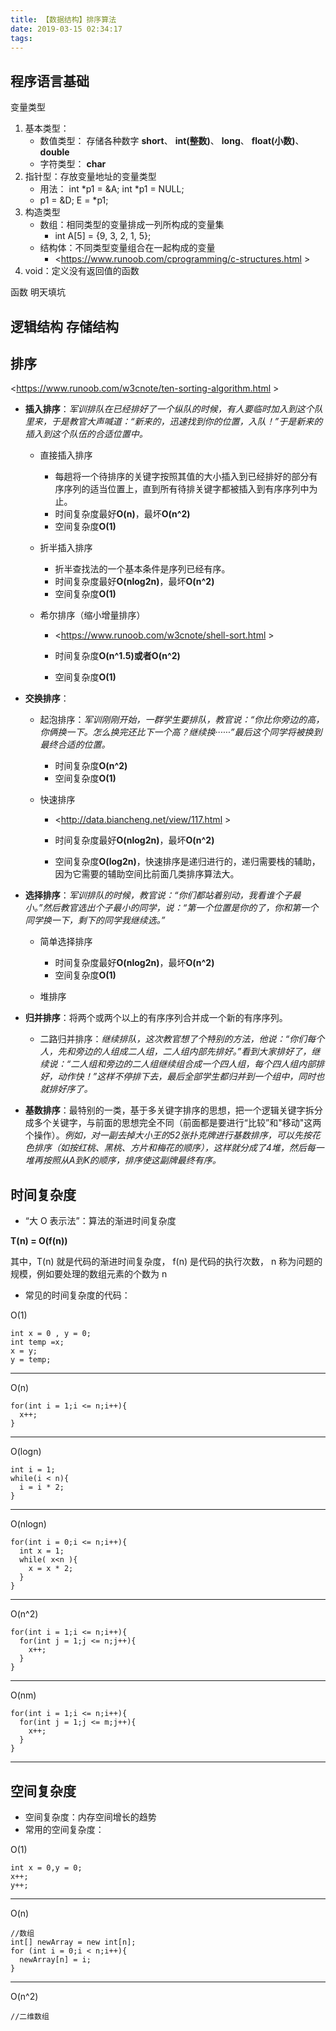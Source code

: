 ```yaml
---
title: 【数据结构】排序算法
date: 2019-03-15 02:34:17
tags:
---
```


## 程序语言基础

变量类型

1. 基本类型：
   - 数值类型：  存储各种数字 **short**、 **int(整数)**、 **long**、 **float(小数)**、 **double**
   - 字符类型：  **char**
2. 指针型：存放变量地址的变量类型
   - 用法： int *p1 = &A;    int *p1 = NULL;
   - p1 = &D;   E = *p1; 
3. 构造类型
   - 数组：相同类型的变量排成一列所构成的变量集
     - int A[5] = {9, 3, 2, 1, 5};
   - 结构体：不同类型变量组合在一起构成的变量
     - <https://www.runoob.com/cprogramming/c-structures.html >
4. void：定义没有返回值的函数

函数 明天填坑

## 逻辑结构 存储结构





## 排序

<https://www.runoob.com/w3cnote/ten-sorting-algorithm.html >

- **插入排序**：*军训排队在已经排好了一个纵队的时候，有人要临时加入到这个队里来，于是教官大声喊道：“新来的，迅速找到你的位置，入队！”于是新来的插入到这个队伍的合适位置中。*
  - 直接插入排序
    - 每趟将一个待排序的关键字按照其值的大小插入到已经排好的部分有序序列的适当位置上，直到所有待排关键字都被插入到有序序列中为止。
    - 时间复杂度最好**O(n)**，最坏**O(n^2)**
    - 空间复杂度**O(1)**
    
  - 折半插入排序
    - 折半查找法的一个基本条件是序列已经有序。
    - 时间复杂度最好**O(nlog2n)**，最坏**O(n^2)**
    - 空间复杂度**O(1)**
    
  - 希尔排序（缩小增量排序）
    
    - <https://www.runoob.com/w3cnote/shell-sort.html >
    
    - 时间复杂度**O(n^1.5)**或者**O(n^2)**
    
    - 空间复杂度**O(1)**
    
      
    
  
- **交换排序**：
  - 起泡排序：*军训刚刚开始，一群学生要排队，教官说：“你比你旁边的高，你俩换一下。怎么换完还比下一个高？继续换······”最后这个同学将被换到最终合适的位置。*
    - 时间复杂度**O(n^2)**
    - 空间复杂度**O(1)**
    
  - 快速排序
    
    - <http://data.biancheng.net/view/117.html >
    
    - 时间复杂度最好**O(nlog2n)**，最坏**O(n^2)**
    
    - 空间复杂度**O(log2n)**，快速排序是递归进行的，递归需要栈的辅助，因为它需要的辅助空间比前面几类排序算法大。
    
      
    
  
- **选择排序**：*军训排队的时候，教官说：“你们都站着别动，我看谁个子最小。”然后教官选出个子最小的同学，说：“第一个位置是你的了，你和第一个同学换一下，剩下的同学我继续选。”*
  - 简单选择排序
  
    - 时间复杂度最好**O(nlog2n)**，最坏**O(n^2)**
    - 空间复杂度**O(1)**
  
  - 堆排序
  
    
  
- **归并排序**：将两个或两个以上的有序序列合并成一个新的有序序列。
  
  - 二路归并排序：*继续排队，这次教官想了个特别的方法，他说：“你们每个人，先和旁边的人组成二人组，二人组内部先排好。”看到大家排好了，继续说：“二人组和旁边的二人组继续组合成一个四人组，每个四人组内部排好，动作快！”这样不停排下去，最后全部学生都归并到一个组中，同时也就排好序了。*
  
    
  
- **基数排序**：最特别的一类，基于多关键字排序的思想，把一个逻辑关键字拆分成多个关键字，与前面的思想完全不同（前面都是要进行“比较”和"移动"这两个操作）。*例如，对一副去掉大小王的52张扑克牌进行基数排序，可以先按花色排序（如按红桃、黑桃、方片和梅花的顺序），这样就分成了4堆，然后每一堆再按照从A到K的顺序，排序使这副牌最终有序。*


## 时间复杂度
- “大 O 表示法”：算法的渐进时间复杂度

**T(n) = O(f(n))**

其中，T(n) 就是代码的渐进时间复杂度，
f(n) 是代码的执行次数，
n 称为问题的规模，例如要处理的数组元素的个数为 n

- 常见的时间复杂度的代码：

O(1)
```
int x = 0 , y = 0;
int temp =x;
x = y;
y = temp;
```
---
O(n)
```
for(int i = 1;i <= n;i++){
  x++;
}
```
---
O(logn)
```
int i = 1;
while(i < n){
  i = i * 2;
}
```
---
O(nlogn)
```
for(int i = 0;i <= n;i++){
  int x = 1;
  while( x<n ){
    x = x * 2;
  }
}
```
---
O(n^2)
```
for(int i = 1;i <= n;i++){
  for(int j = 1;j <= n;j++){
    x++;
  }
}
```
---
O(nm)
```
for(int i = 1;i <= n;i++){
  for(int j = 1;j <= m;j++){
    x++;
  }
}
```
---

## 空间复杂度
- 空间复杂度：内存空间增长的趋势
- 常用的空间复杂度：

O(1)
```
int x = 0,y = 0;
x++;
y++;
```
---
O(n)
```
//数组
int[] newArray = new int[n];
for (int i = 0;i < n;i++){
  newArray[n] = i;
}
```
---
O(n^2)
```
//二维数组
```